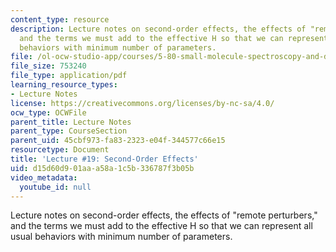 ```yaml
---
content_type: resource
description: Lecture notes on second-order effects, the effects of "remote perturbers,"
  and the terms we must add to the effective H so that we can represent all usual
  behaviors with minimum number of parameters.
file: /ol-ocw-studio-app/courses/5-80-small-molecule-spectroscopy-and-dynamics-fall-2008/d15d60d901aaa58a1c5b336787f3b05b_19_580ln_fa08.pdf
file_size: 753240
file_type: application/pdf
learning_resource_types:
- Lecture Notes
license: https://creativecommons.org/licenses/by-nc-sa/4.0/
ocw_type: OCWFile
parent_title: Lecture Notes
parent_type: CourseSection
parent_uid: 45cbf973-fa83-2323-e04f-344577c66e15
resourcetype: Document
title: 'Lecture #19: Second-Order Effects'
uid: d15d60d9-01aa-a58a-1c5b-336787f3b05b
video_metadata:
  youtube_id: null
---
```

Lecture notes on second-order effects, the effects of "remote perturbers," and the terms we must add to the effective H so that we can represent all usual behaviors with minimum number of parameters.